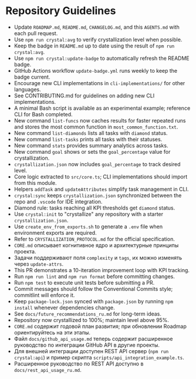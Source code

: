 # Repository Guidelines

- Update `ROADMAP.md`, `README.md`, `CHANGELOG.md`, and this `AGENTS.md` with each pull request.
- Use `npm run crystal:avg` to verify crystallization level when possible.
- Keep the badge in `README.md` up to date using the result of `npm run crystal:avg`.
- Use `npm run crystal:update-badge` to automatically refresh the README badge.
- GitHub Actions workflow `update-badge.yml` runs weekly to keep the badge current.
- Encourage new CLI implementations in `cli-implementations/` for other languages.
- See CONTRIBUTING.md for guidelines on adding new CLI implementations.
- A minimal Bash script is available as an experimental example; reference CLI for Bash completed.
- New command `list-funcs` now caches results for faster repeated runs and stores the most common function in `most_common_function.txt`.
- New command `list-diamonds` lists all tasks with `diamond` status.
- New command `list-tasks` prints all tasks with their statuses.
- New command `stats` provides summary analytics across tasks.
- New command `goal` shows or sets the `goal_percentage` value for crystallization.
- `crystallization.json` now includes `goal_percentage` to track desired level.
- Core logic extracted to `src/core.ts`; CLI implementations should import from this module.
- Helpers `addTask` and `updateAttributes` simplify task management in CLI.
- `crystal:sync` keeps `crystallization.json` synchronized between the repo and `.vscode` for IDE integration.
- Diamond rule: tasks reaching all KPI thresholds get `diamond` status.
- Use `crystal:init` to "crystallize" any repository with a starter `crystallization.json`.
- Use `create_env_from_exports.sh` to generate a `.env` file when environment exports are required.
- Refer to `CRYSTALLIZATION_PROTOCOL.md` for the official specification.
- `CORE.md` описывает когнитивное ядро и архитектурные принципы проекта.
- Задачи поддерживают поля `complexity` и `tags`, их можно изменять через `update-attrs`.
- This PR demonstrates a 10-iteration improvement loop with KPI tracking.
- Run `npm run lint` and `npm run format` before committing changes.
- Run `npm test` to execute unit tests before submitting a PR.
- Commit messages should follow the Conventional Commits style; commitlint will enforce it.
- Keep `package-lock.json` synced with `package.json` by running `npm install` whenever dependencies change.
- See `docs/future_recommendations_ru.md` for long-term ideas.
- Repository now crystallized to 100%; maintain level above 95%.
- `CORE.md` содержит годовой план развития; при обновлении Roadmap ориентируйтесь на эти этапы.
- Файл `docs/github_api_usage.md` теперь содержит расширенное руководство по интеграции GitHub API в другие проекты.
- Для внешней интеграции доступен REST API сервер (`npm run crystal:api`) и пример скрипта `scripts/api_integration_example.ts`.
- Расширенное руководство по REST API доступно в `docs/rest_api_usage_ru.md`.
